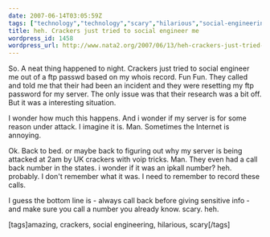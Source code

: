 ```yaml
---
date: 2007-06-14T03:05:59Z
tags: ["technology","technology","scary","hilarious","social-engineering","crackers","amazing"]
title: heh. Crackers just tried to social engineer me
wordpress_id: 1458
wordpress_url: http://www.nata2.org/2007/06/13/heh-crackers-just-tried-to-social-engineer-me/
---
```


So. A neat thing happened to night. Crackers just tried to social engineer me out of a ftp passwd based on my whois record. Fun Fun. They called and told me that their had been an incident and they were resetting my ftp password for my server. The only issue was that their research was a bit off. But it was a interesting situation.

I wonder how much this happens. And i wonder if my server is for some reason under attack. I imagine it is. Man. Sometimes the Internet is annoying.

Ok. Back to bed. or maybe back to figuring out why my server is being attacked at 2am by UK crackers with voip tricks. Man. They even had a call back number in the states. i wonder if it was an ipkall number? heh. probably. I don't remember what it was. I need to remember to record these calls.

I guess the bottom line is - always call back before giving sensitive info - and make sure you call a number you already know. scary. heh.
<p class="wlWriterSmartContent" id="0767317B-992E-4b12-91E0-4F059A8CECA8:07f8201b-d896-441d-8257-742675e5fdf9" contenteditable="false" style="margin: 0px; padding: 0px; display: inline">[tags]amazing, crackers, social engineering, hilarious, scary[/tags]</p>
